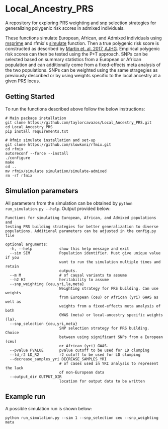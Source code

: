 # Local_Ancestry_PRS  

A repository for exploring PRS weighting and snp selection strategies for generalizing polygenic risk scores in admixed individuals.


These functions simulate European, African, and Admixed individuals using [msprime](https://github.com/tskit-dev/msprime) and rfmix's [simulate](https://github.com/tskit-dev/msprime) function. Then a true polygenic risk score is constructed as described by [Martin et. al. 2017, AJHG](https://www.ncbi.nlm.nih.gov/pubmed/28366442). Empirical polygenic risk scores can then be tested using the P+T approach. SNPs can be selected based on summary statistics from a European or African population and can additionally come from a fixed-effects meta analysis of the two populations. SNPs can be weighted using the same stragegies as previously described or by using weights specific to the local ancestry at a given PRS locus.

## Getting Started 
To run the functions described above follow the below instructions:
```
# Main package installation
git clone https://github.com/taylorcavazos/Local_Ancestry_PRS.git
cd Local_Ancestry_PRS
pip install requirements.txt

# Rfmix simulate installation and set-up
git clone https://github.com/slowkoni/rfmix.git
cd rfmix
autoreconf --force --install
./configure
make
cd ..
mv rfmix/simulate simulation/simulate-admixed
rm -rf rfmix
```

## Simulation parameters  
All parameters from the simulation can be obtained by `python run_simulation.py --help`. Output provided below:
```
Functions for simulating European, African, and Admixed populations and
testing PRS building strategies for better generalization to diverse
populations. Additional parameters can be adjusted in the config.py file

optional arguments:
  -h, --help            show this help message and exit
  --sim SIM             Population identifier. Must give unique value if you
                        want to run the simulation multiple times and retain
                        outputs.
  --m M                 # of causal variants to assume
  --h2 H2               heritability to assume
  --snp_weighting {ceu,yri,la,meta}
                        Weighting strategy for PRS building. Can use weights
                        from European (ceu) or African (yri) GWAS as well as
                        weights from a fixed-effects meta analysis of both
                        GWAS (meta) or local-ancestry specific weights (la).
  --snp_selection {ceu,yri,meta}
                        SNP selection strategy for PRS building. Choice
                        between using significant SNPs from a European (ceu)
                        or African (yri) GWAS.
  --pvalue PVALUE       pvalue cutoff to be used for LD clumping
  --ld_r2 LD_R2         r2 cutoff to be used for LD clumping
  --decrease_samples_yri DECREASE_SAMPLES_YRI
                        # of cases used in YRI analysis to represent the lack
                        of non-European data
  --output_dir OUTPUT_DIR
                        location for output data to be written
```

## Example run  
A possible simulation run is shown below:
```
python run_simulation.py --sim 1 --snp_selection ceu --snp_weighting meta
```



